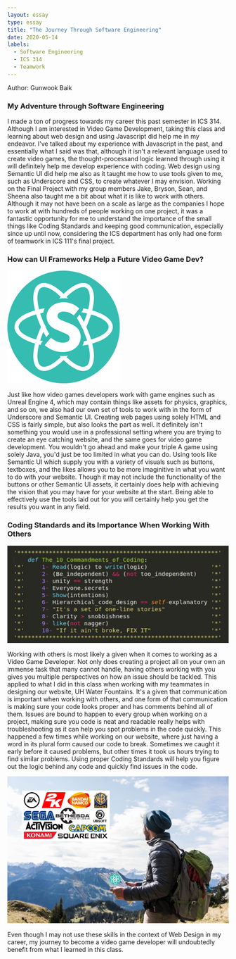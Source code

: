 ```yaml
---
layout: essay
type: essay
title: "The Journey Through Software Engineering"
date: 2020-05-14
labels:
  - Software Engineering
  - ICS 314
  - Teamwork
---
```

Author: Gunwook Baik

### My Adventure through Software Engineering

I made a ton of progress towards my career this past semester in ICS 314. Although I am interested in Video Game Development, taking
this class and learning about web design and using Javascript did help me in my endeavor. I've talked about my experience with 
Javascript in the past, and essentially what I said was that, although it isn't a relevant language used to create video games, the 
thought-processand logic learned through using it will definitely help me develop experience with coding. Web design using Semantic UI 
did help me also as it taught me how to use tools given to me, such as Underscore and CSS, to create whatever I may envision. Working on 
the Final Project with my group members Jake, Bryson, Sean, and Sheena also taught me a bit about what it is like to work with others. 
Although it may not have been on a scale as large as the companies I hope to work at with hundreds of people working on one project, it 
was a fantastic opportunity for me to understand the importance of the small things like Coding Standards and keeping good 
communication, especially since up until now, considering the ICS department has only had one form of teamwork in ICS 111's final 
project.

### How can UI Frameworks Help a Future Video Game Dev?
<img class="ui medium right floated rounded image" src="../images/semantic.png">

Just like how video games developers work with game engines such as Unreal Engine 4, which may contain things like assets for physics, 
graphics, and so on, we also had our own set of tools to work with in the form of Underscore and Semantic UI. Creating web pages using
solely HTML and CSS is fairly simple, but also looks the part as well. It definitely isn't something you would use in a professional
setting where you are trying to create an eye catching website, and the same goes for video game development. You wouldn't go ahead and
make your triple A game using solely Java, you'd just be too limited in what you can do. Using tools like Semantic UI which
supply you with a variety of visuals such as buttons, textboxes, and the likes allows you to be more imaginitive in what you want to
do with your website. Though it may not include the functionality of the buttons or other Semantic UI assets, it certainly does help 
with achieving the vision that you may have for your website at the start. Being able to effectively use the tools laid out for you
will certainly help you get the results you want in any field.


### Coding Standards and its Importance When Working With Others
<img class="ui small right floated rounded image" src="../images/10codes.png">

Working with others is most likely a given when it comes to working as a Video Game Developer. Not only does creating a project all on
your own an immense task that many cannot handle, having others working with you gives you multiple perspectives on how an issue should
be tackled. This applied to what I did in this class when working with my teammates in designing our website, UH Water Fountains. It's a 
given that communication is important when working with others, and one form of that communication is making sure your code looks proper 
and has comments behind all of them. Issues are bound to happen to every group when working on a project, making sure you code
is neat and readable really helps with troubleshooting as it can help you spot problems in the code quickly. This happened a few times
while working on our website, where just having a word in its plural form caused our code to break. Sometimes we caught it early before
it caused problems, but other times it took us hours trying to find similar problems. Using proper Coding Standards will help you 
figure out the logic behind any code and quickly find issues in the code.


<img class="ui large floated rounded image" src="../images/journey.PNG">


Even though I may not use these skills in the context of Web Design in my career, my journey to become a video game developer will 
undoubtedly benefit from what I learned in this class. 
